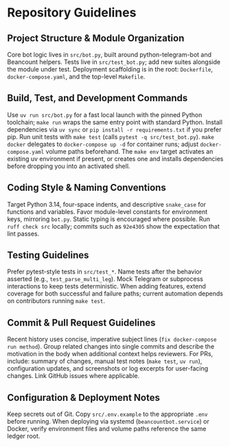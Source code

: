 # Repository Guidelines

## Project Structure & Module Organization
Core bot logic lives in `src/bot.py`, built around python-telegram-bot and Beancount helpers. Tests live in `src/test_bot.py`; add new suites alongside the module under test. Deployment scaffolding is in the root: `Dockerfile`, `docker-compose.yaml`, and the top-level `Makefile`.

## Build, Test, and Development Commands
Use `uv run src/bot.py` for a fast local launch with the pinned Python toolchain; `make run` wraps the same entry point with standard Python. Install dependencies via `uv sync` or `pip install -r requirements.txt` if you prefer pip. Run unit tests with `make test` (calls `pytest -q src/test_bot.py`). `make docker` delegates to `docker-compose up -d` for container runs; adjust `docker-compose.yaml` volume paths beforehand.
The `make env` target activates an existing uv environment if present, or creates one and installs dependencies before dropping you into an activated shell.

## Coding Style & Naming Conventions
Target Python 3.14, four-space indents, and descriptive `snake_case` for functions and variables. Favor module-level constants for environment keys, mirroring `bot.py`. Static typing is encouraged where possible. Run `ruff check src` locally; commits such as `92e4305` show the expectation that lint passes.

## Testing Guidelines
Prefer pytest-style tests in `src/test_*`. Name tests after the behavior asserted (e.g., `test_parse_multi_leg`). Mock Telegram or subprocess interactions to keep tests deterministic. When adding features, extend coverage for both successful and failure paths; current automation depends on contributors running `make test`.

## Commit & Pull Request Guidelines
Recent history uses concise, imperative subject lines (`fix docker-compose run method`). Group related changes into single commits and describe the motivation in the body when additional context helps reviewers. For PRs, include: summary of changes, manual test notes (`make test`, `uv run`), configuration updates, and screenshots or log excerpts for user-facing changes. Link GitHub issues where applicable.

## Configuration & Deployment Notes
Keep secrets out of Git. Copy `src/.env.example` to the appropriate `.env` before running. When deploying via systemd (`beancountbot.service`) or Docker, verify environment files and volume paths reference the same ledger root.
